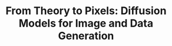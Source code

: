 ---
dual: True
name1: Alex Cloninger
email1: acloninger@ucsd.edu
website1: https://ccom.ucsd.edu/~acloninger/index.html
photo1: https://datascience.ucsd.edu/wp-content/uploads/2022/09/Alex-Cloninger-2.jpg
name2: Rayan Saab
email2: rsaab@ucsd.edu
website2: http://www.math.ucsd.edu/~rsaab/
photo2: https://datascience.ucsd.edu/wp-content/uploads/2022/09/Rayan-Saab-400x400.jpeg
domain: B11
title: "From Theory to Pixels: Diffusion Models for Image and Data Generation"
bio: "<ul><li>Alex Cloninger is an Assistant Professor in Mathematics and the Halicioglu Data Science Institute. He works on computational models for learning similarities between data, and using these similarity measures to solve various scientific problems. Find out more about Dr. Cloninger's research:  <a href='https://ccom.ucsd.edu/~acloninger/index.html'>https://ccom.ucsd.edu/~acloninger/index.html</a></li>
<li>Rayan Saab is an Associate Professor in the Mathematics Department and at the Halicioglu Data Science Institute. He works on developing computational methods and theory for solving problems related to collecting, processing, and analyzing data. He came to this work first through an undergrad degree in electrical engineering and finding himself always interested in both making things work and understanding why they do. Find out more about Dr. Saab's research: <a href='http://www.math.ucsd.edu/~rsaab/'>http://www.math.ucsd.edu/~rsaab/</a></li></ul>"
description: "In the fast evolving field of digital image generation, diffusion models have emerged as a powerful technique to create high-quality synthetic images, as well as other structured signals. They do so by leveraging training data to implicitly learn the underlying distribution and guide the generative process. In the case of images, for example, they effectively deconstruct and reconstruct images using a combination of carefully designed stochastic processes, probabilistic models, and deep neural networks. The domain of this project encompasses the basic theoretical foundations of diffusion models as well as their practical applications in generating visually compelling results. Students who choose this project will delve into the mathematical and computational principles behind diffusion-based methods, exploring concepts such as stochastic processes, partial differential equations, and probabilistic models. They will also engage in hands-on coding and experimentation with diffusion models, applying them to various datasets and signal models. "
summer: "Here are some relevant readings. The students needs not go into all the mathematical details of the papers as we can go through them together, but these papers give an idea of the domain. The more familiar they are with the topic, the more we can do! 
<ul>
<li><a href='https://lilianweng.github.io/posts/2021-07-11-diffusion-models/'>https://lilianweng.github.io/posts/2021-07-11-diffusion-models/</a></li>
<li><a href='https://arxiv.org/pdf/2006.11239.pdf'>https://arxiv.org/pdf/2006.11239.pdf</a></li>
<li><a href='https://arxiv.org/abs/1503.03585'>https://arxiv.org/abs/1503.03585</a></li></ul>

One objective of the replication project could be to recreate the numerics in the third paper (Sohl-Dickstein et al.)"
oldstudent: https://guanlin-99.github.io/
prerequisites: Having a course or two on probability and/or machine learning would be very helpful -- in particular, being familiar with Bayes' rule and conditional probabilities (or being willing to learn very quickly). Familiarity with the basics of neural networks would also be very helpful. 
time: Thursday 12:30-1:30PM, In-Person 📍 HDSI 138
style: We both are relatively hands-on in the sense that we make ourselves available for problem-solving and discussions. That said, students have to be self-motivated, and motivated to do the readings and the work. 
seats: 8
tag: Graphs and Deep Learning
---